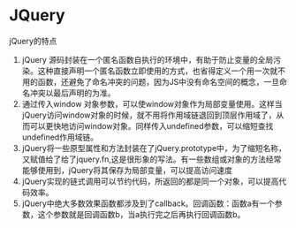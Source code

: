# JQuery
jQuery的特点

1.  jQuery 源码封装在一个匿名函数自执行的环境中，有助于防止变量的全局污染。这种直接声明一个匿名函数立即使用的方式，也省得定义一个用一次就不用的函数，还避免了命名冲突的问题，因为JS中没有命名空间的概念，一旦命名冲突以最后声明的为准。
2.  通过传入window 对象参数，可以使window对象作为局部变量使用。这样当jQuery访问window对象的时候，就不用将作用域链退回到顶层作用域了，从而可以更快地访问window对象。同样传入undefined参数，可以缩短查找undefined作用域链。
3.  jQuery将一些原型属性和方法封装在了jQuery.prototype中，为了缩短名称，又赋值给了给了jquery.fn,这是很形象的写法。有一些数组或对象的方法经常能够使用到，jQuery将其保存为局部变量，可以提高访问速度
4.  jQuery实现的链式调用可以节约代码，所返回的都是同一个对象，可以提高代码效率。
5.  jQuery中绝大多数效果函数都涉及到了callback。回调函数：函数a有一个参数，这个参数就是回调函数b，当a执行完之后再执行回调函数b。


